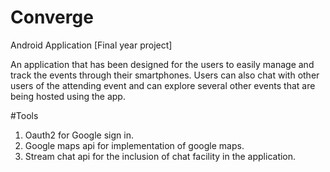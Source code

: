 # Converge
Android Application
[Final year project]

An application that has been designed for the users to easily manage and track the events through their smartphones. Users can also chat with other users of the attending event and can explore several other events that are being hosted using the app.

#Tools
1. Oauth2 for Google sign in.
2. Google maps api for implementation of google maps.
3. Stream chat api for the inclusion of chat facility in the application.
